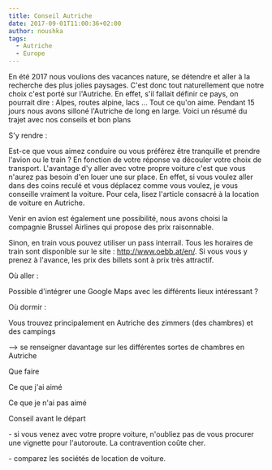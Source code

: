 ```yaml
---
title: Conseil Autriche
date: 2017-09-01T11:00:36+02:00
author: noushka
tags:
  - Autriche
  - Europe
---
```

En été 2017 nous voulions des vacances nature, se détendre et aller à la recherche des plus jolies paysages. C'est donc tout naturellement que notre choix c'est porté sur l'Autriche. En effet, s'il fallait définir ce pays, on pourrait dire : Alpes, routes alpine, lacs ... Tout ce qu'on aime. Pendant 15 jours nous avons silloné l'Autriche de long en large. Voici un résumé du trajet avec nos conseils et bon plans



S'y rendre :

Est-ce que vous aimez conduire ou vous préférez être tranquille et prendre l'avion ou le train ? En fonction de votre réponse va découler votre choix de transport. L'avantage d'y aller avec votre propre voiture c'est que vous n'aurez pas besoin d'en louer une sur place. En effet, si vous voulez aller dans des coins reculé et vous déplacez comme vous voulez, je vous conseille vraiment la voiture. Pour cela, lisez l'article consacré à la location de voiture en Autriche.

Venir en avion est également une possibilité, nous avons choisi la compagnie Brussel Airlines qui propose des prix raisonnable.

Sinon, en train vous pouvez utiliser un pass interrail. Tous les horaires de train sont disponible sur le site : http://www.oebb.at/en/. Si vous vous y prenez à l'avance, les prix des billets sont à prix très attractif.



Où aller :

Possible d'intégrer une Google Maps avec les différents lieux intéressant ?



Où dormir :

Vous trouvez principalement en Autriche des zimmers (des chambres) et des campings

\--> se renseigner davantage sur les différentes sortes de chambres en Autriche



Que faire

Ce que j'ai aimé

Ce que je n'ai pas aimé

Conseil avant le départ

\- si vous venez avec votre propre voiture, n'oubliez pas de vous procurer une vignette pour l'autoroute. La contravention coûte cher.

\- comparez les sociétés de location de voiture.
